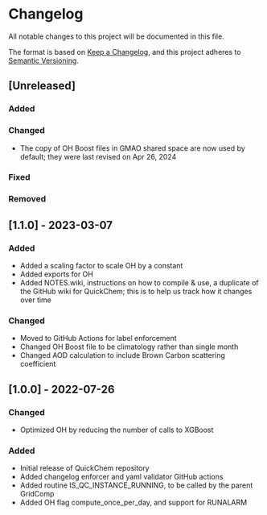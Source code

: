 # Changelog

All notable changes to this project will be documented in this file.

The format is based on [Keep a Changelog](https://keepachangelog.com/en/1.0.0/),
and this project adheres to [Semantic Versioning](https://semver.org/spec/v2.0.0.html).

## [Unreleased]

### Added
### Changed

- The copy of OH Boost files in GMAO shared space are now used by default; they were last revised on Apr 26, 2024

### Fixed
### Removed

## [1.1.0] - 2023-03-07

### Added

- Added a scaling factor to scale OH by a constant
- Added exports for OH
- Added NOTES.wiki, instructions on how to compile & use, a duplicate of the GitHub wiki for QuickChem;
  this is to help us track how it changes over time

### Changed

- Moved to GitHub Actions for label enforcement
- Changed OH Boost file to be climatology rather than single month
- Changed AOD calculation to include Brown Carbon scattering coefficient


## [1.0.0] - 2022-07-26

### Changed

- Optimized OH by reducing the number of calls to XGBoost

### Added

- Initial release of QuickChem repository
- Added changelog enforcer and yaml validator GitHub actions
- Added routine IS_QC_INSTANCE_RUNNING, to be called by the parent GridComp
- Added OH flag compute_once_per_day, and support for RUNALARM
